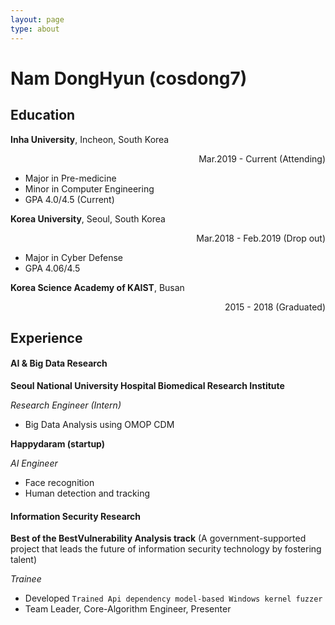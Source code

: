 ```yaml
---
layout: page
type: about
---
```


# Nam DongHyun (cosdong7)





## Education

**Inha University**, Incheon, South Korea <div style="text-align: right"> Mar.2019 -  Current (Attending)</div>

* Major in Pre-medicine
* Minor in Computer Engineering
* GPA 4.0/4.5 (Current)

**Korea University**, Seoul, South Korea <div style="text-align: right">Mar.2018 - Feb.2019 (Drop out)</div>

* Major in Cyber Defense
* GPA 4.06/4.5

**Korea Science Academy of KAIST**, Busan <div style="text-align: right">2015 - 2018 (Graduated)</div>



## Experience 

#### AI & Big Data Research

**Seoul National University Hospital Biomedical Research Institute** 

*Research Engineer (Intern)*

* Big Data Analysis using OMOP CDM

**Happydaram (startup)** 

*AI Engineer*

* Face recognition
* Human detection and tracking



#### Information Security Research

**Best of the BestVulnerability Analysis track** (A government-supported project that leads the future of information security technology by fostering talent)

*Trainee*

* Developed ```Trained Api dependency model-based Windows kernel fuzzer```
* Team Leader, Core-Algorithm Engineer, Presenter

